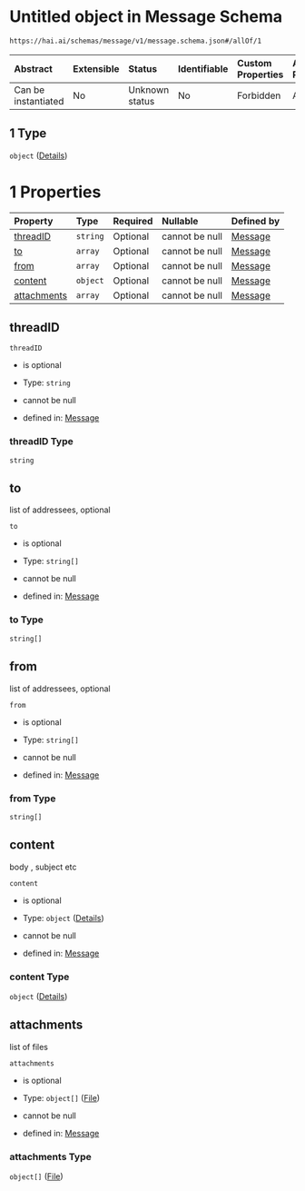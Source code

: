 # Untitled object in Message Schema

```txt
https://hai.ai/schemas/message/v1/message.schema.json#/allOf/1
```



| Abstract            | Extensible | Status         | Identifiable | Custom Properties | Additional Properties | Access Restrictions | Defined In                                                                                   |
| :------------------ | :--------- | :------------- | :----------- | :---------------- | :-------------------- | :------------------ | :------------------------------------------------------------------------------------------- |
| Can be instantiated | No         | Unknown status | No           | Forbidden         | Allowed               | none                | [message.schema.json\*](../../schemas/message/v1/message.schema.json "open original schema") |

## 1 Type

`object` ([Details](message-allof-1.md))

# 1 Properties

| Property                    | Type     | Required | Nullable       | Defined by                                                                                                                                   |
| :-------------------------- | :------- | :------- | :------------- | :------------------------------------------------------------------------------------------------------------------------------------------- |
| [threadID](#threadid)       | `string` | Optional | cannot be null | [Message](message-allof-1-properties-threadid.md "https://hai.ai/schemas/message/v1/message.schema.json#/allOf/1/properties/threadID")       |
| [to](#to)                   | `array`  | Optional | cannot be null | [Message](message-allof-1-properties-to.md "https://hai.ai/schemas/message/v1/message.schema.json#/allOf/1/properties/to")                   |
| [from](#from)               | `array`  | Optional | cannot be null | [Message](message-allof-1-properties-from.md "https://hai.ai/schemas/message/v1/message.schema.json#/allOf/1/properties/from")               |
| [content](#content)         | `object` | Optional | cannot be null | [Message](message-allof-1-properties-content.md "https://hai.ai/schemas/message/v1/message.schema.json#/allOf/1/properties/content")         |
| [attachments](#attachments) | `array`  | Optional | cannot be null | [Message](message-allof-1-properties-attachments.md "https://hai.ai/schemas/message/v1/message.schema.json#/allOf/1/properties/attachments") |

## threadID



`threadID`

*   is optional

*   Type: `string`

*   cannot be null

*   defined in: [Message](message-allof-1-properties-threadid.md "https://hai.ai/schemas/message/v1/message.schema.json#/allOf/1/properties/threadID")

### threadID Type

`string`

## to

list of addressees, optional

`to`

*   is optional

*   Type: `string[]`

*   cannot be null

*   defined in: [Message](message-allof-1-properties-to.md "https://hai.ai/schemas/message/v1/message.schema.json#/allOf/1/properties/to")

### to Type

`string[]`

## from

list of addressees, optional

`from`

*   is optional

*   Type: `string[]`

*   cannot be null

*   defined in: [Message](message-allof-1-properties-from.md "https://hai.ai/schemas/message/v1/message.schema.json#/allOf/1/properties/from")

### from Type

`string[]`

## content

body , subject etc

`content`

*   is optional

*   Type: `object` ([Details](message-allof-1-properties-content.md))

*   cannot be null

*   defined in: [Message](message-allof-1-properties-content.md "https://hai.ai/schemas/message/v1/message.schema.json#/allOf/1/properties/content")

### content Type

`object` ([Details](message-allof-1-properties-content.md))

## attachments

list of files

`attachments`

*   is optional

*   Type: `object[]` ([File](header-properties-jacsfiles-file.md))

*   cannot be null

*   defined in: [Message](message-allof-1-properties-attachments.md "https://hai.ai/schemas/message/v1/message.schema.json#/allOf/1/properties/attachments")

### attachments Type

`object[]` ([File](header-properties-jacsfiles-file.md))
